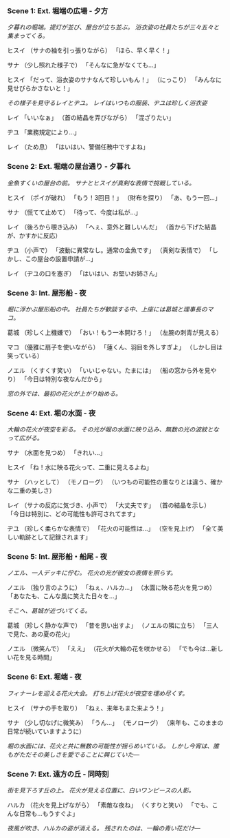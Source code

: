 ### Scene 1: Ext. 堀端の広場 - 夕方

*夕暮れの堀端。提灯が並び、屋台が立ち並ぶ。*
*浴衣姿の社員たちが三々五々と集まってくる。*

ヒスイ
（サナの袖を引っ張りながら）
「ほら、早く早く！」

サナ
（少し照れた様子で）
「そんなに急がなくても...」

ヒスイ
「だって、浴衣姿のサナなんて珍しいもん！」
（にっこり）
「みんなに見せびらかさないと！」

*その様子を見守るレイとヂユ。*
*レイはいつもの服装、ヂユは珍しく浴衣姿*

レイ
「いいなぁ」
（首の結晶を弄びながら）
「混ざりたい」

ヂユ
「業務規定により...」

レイ
（ため息）
「はいはい、警備任務中ですよね」

### Scene 2: Ext. 堀端の屋台通り - 夕暮れ

*金魚すくいの屋台の前。*
*サナとヒスイが真剣な表情で挑戦している。*

ヒスイ
（ポイが破れ）
「もう！3回目！」
（財布を探り）
「あ、もう一回...」

サナ
（慌てて止めて）
「待って、今度は私が...」

レイ
（後ろから覗き込み）
「へぇ、意外と難しいんだ」
（首から下げた結晶が、かすかに反応）

ヂユ
（小声で）
「波動に異常なし。通常の金魚です」
（真剣な表情で）
「しかし、この屋台の設置申請が...」

レイ
（ヂユの口を塞ぎ）
「はいはい、お堅いお姉さん」

### Scene 3: Int. 屋形船 - 夜

*堀に浮かぶ屋形船の中。*
*社員たちが歓談する中、上座には葛城と理事長のマコ。*

葛城
（珍しく上機嫌で）
「おい！もう一本開けろ！」
（左腕の刺青が見える）

マコ
（優雅に扇子を使いながら）
「蓮くん、羽目を外しすぎよ」
（しかし目は笑っている）

ノエル
（くすくす笑い）
「いいじゃない。たまには」
（船の窓から外を見やり）
「今日は特別な夜なんだから」

*窓の外では、最初の花火が上がり始める。*

### Scene 4: Ext. 堀の水面 - 夜

*大輪の花火が夜空を彩る。*
*その光が堀の水面に映り込み、無数の光の波紋となって広がる。*

サナ
（水面を見つめ）
「きれい...」

ヒスイ
「ね！水に映る花火って、二重に見えるよね」

サナ
（ハッとして）
（モノローグ）
（いつもの可能性の重なりとは違う、確かな二重の美しさ）

レイ
（サナの反応に気づき、小声で）
「大丈夫です」
（首の結晶を示し）
「今日は特別に、どの可能性も許可されてます」

ヂユ
（珍しく柔らかな表情で）
「花火の可能性は...」
（空を見上げ）
「全て美しい軌跡として記録されます」

### Scene 5: Int. 屋形船・船尾 - 夜

*ノエル、一人デッキに佇む。*
*花火の光が彼女の表情を照らす。*

ノエル
（独り言のように）
「ねぇ、ハルカ...」
（水面に映る花火を見つめ）
「あなたも、こんな風に笑えた日々を...」

*そこへ、葛城が近づいてくる。*

葛城
（珍しく静かな声で）
「昔を思い出すよ」
（ノエルの隣に立ち）
「三人で見た、あの夏の花火」

ノエル
（微笑んで）
「ええ」
（花火が大輪の花を咲かせる）
「でも今は...新しい花を見る時間」

### Scene 6: Ext. 堀端 - 夜

*フィナーレを迎える花火大会。*
*打ち上げ花火が夜空を埋め尽くす。*

ヒスイ
（サナの手を取り）
「ねぇ、来年もまた来よう！」

サナ
（少し切なげに微笑み）
「うん...」
（モノローグ）
（来年も、このままの日常が続いていますように）

*堀の水面には、花火と共に無数の可能性が揺らめいている。*
*しかし今宵は、誰もがただその美しさを愛でることに興じていた―*

### Scene 7: Ext. 遠方の丘 - 同時刻

*街を見下ろす丘の上。*
*花火が見える位置に、白いワンピースの人影。*

ハルカ
（花火を見上げながら）
「素敵な夜ね」
（くすりと笑い）
「でも、こんな日常も...もうすぐよ」

*夜風が吹き、ハルカの姿が消える。*
*残されたのは、一輪の青い花だけ―*